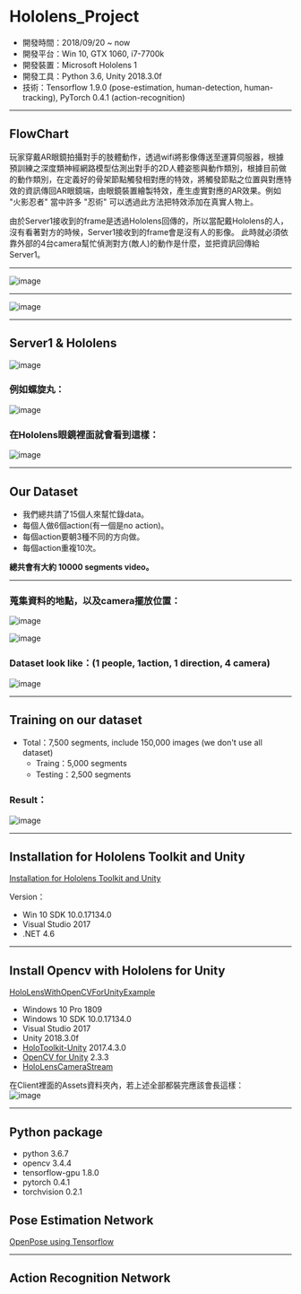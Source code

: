 # Hololens_Project

- 開發時間：2018/09/20 ~ now
- 開發平台：Win 10, GTX 1060, i7-7700k
- 開發裝置：Microsoft Hololens 1
- 開發工具：Python 3.6, Unity 2018.3.0f
- 技術：Tensorflow 1.9.0 (pose-estimation, human-detection, human-tracking), PyTorch 0.4.1 (action-recognition)

***

## FlowChart

玩家穿戴AR眼鏡拍攝對手的肢體動作，透過wifi將影像傳送至運算伺服器，根據預訓練之深度類神經網路模型估測出對手的2D人體姿態與動作類別，根據目前做的動作類別，在定義好的骨架節點觸發相對應的特效，將觸發節點之位置與對應特效的資訊傳回AR眼鏡端，由眼鏡裝置繪製特效，產生虛實對應的AR效果。例如 "火影忍者" 當中許多 "忍術" 可以透過此方法把特效添加在真實人物上。

由於Server1接收到的frame是透過Hololens回傳的，所以當配戴Hololens的人，沒有看著對方的時候，Server1接收到的frame會是沒有人的影像。
此時就必須依靠外部的4台camera幫忙偵測對方(敵人)的動作是什麼，並把資訊回傳給Server1。  

***

![image](https://github.com/chang-chih-yao/Hololens_Project/blob/master/Flow_Chart2.JPG)

***

![image](https://github.com/chang-chih-yao/Hololens_Project/blob/master/Flow_Chart.png)

***

## Server1 & Hololens

![image](https://github.com/chang-chih-yao/Hololens_Project/blob/master/1.png)

### 例如螺旋丸：  
![image](https://github.com/chang-chih-yao/Hololens_Project/blob/master/4.gif)

### 在Hololens眼鏡裡面就會看到這樣：  
![image](https://github.com/chang-chih-yao/Hololens_Project/blob/master/3.JPG)

***

## Our Dataset

* 我們總共請了15個人來幫忙錄data。  
* 每個人做6個action(有一個是no action)。  
* 每個action要朝3種不同的方向做。  
* 每個action重複10次。  

**總共會有大約 10000 segments video。**  

***

### 蒐集資料的地點，以及camera擺放位置：

![image](https://github.com/chang-chih-yao/Hololens_Project/blob/master/Collect_Data1.JPG)

![image](https://github.com/chang-chih-yao/Hololens_Project/blob/master/Camera%20Position.JPG)

### Dataset look like：(1 people, 1action, 1 direction, 4 camera)

![image](https://github.com/chang-chih-yao/Hololens_Project/blob/master/Collect_Data2.JPG)

***

## Training on our dataset

* Total：7,500 segments, include 150,000 images (we don't use all dataset)
  * Traing：5,000 segments
  * Testing：2,500 segments

### Result：

![image](https://github.com/chang-chih-yao/Hololens_Project/blob/master/4cam_2019_0505_6_actions_6_class.JPG)

***

## Installation for Hololens Toolkit and Unity

[Installation for Hololens Toolkit and Unity](https://github.com/Microsoft/MixedRealityToolkit-Unity/blob/2017.4.3.0/GettingStarted.md)

Version：
- Win 10 SDK 10.0.17134.0
- Visual Studio 2017
- .NET 4.6

***

## Install Opencv with Hololens for Unity

[HoloLensWithOpenCVForUnityExample](https://github.com/EnoxSoftware/HoloLensWithOpenCVForUnityExample)

- Windows 10 Pro 1809
- Windows 10 SDK 10.0.17134.0
- Visual Studio 2017
- Unity 2018.3.0f
- [HoloToolkit-Unity](https://github.com/Microsoft/MixedRealityToolkit-Unity/releases) 2017.4.3.0
- [OpenCV for Unity](https://assetstore.unity.com/packages/tools/integration/opencv-for-unity-21088?aid=1011l4ehR&utm_source=aff) 2.3.3
- [HoloLensCameraStream](https://github.com/VulcanTechnologies/HoloLensCameraStream)

在Client裡面的Assets資料夾內，若上述全部都裝完應該會長這樣：  
![image](https://github.com/chang-chih-yao/Hololens_Project/blob/master/2.JPG)

***

## Python package

- python 3.6.7
- opencv 3.4.4
- tensorflow-gpu 1.8.0
- pytorch 0.4.1
- torchvision 0.2.1

## Pose Estimation Network

[OpenPose using Tensorflow](https://github.com/ildoonet/tf-pose-estimation)

***

## Action Recognition Network
